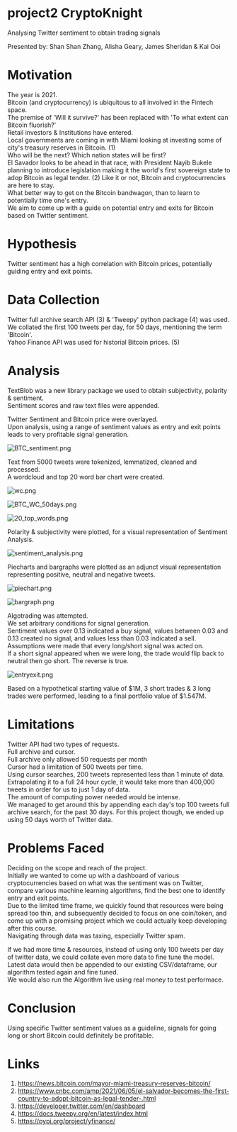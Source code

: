 # project2 CryptoKnight
Analysing Twitter sentiment to obtain trading signals

Presented by: Shan Shan Zhang, Alisha Geary, James Sheridan & Kai Ooi

# Motivation
The year is 2021.  
Bitcoin (and cryptocurrency) is ubiquitous to all involved in the Fintech space.  
The premise of 'Will it survive?' has been replaced with 'To what extent can Bitcoin fluorish?'  
Retail investors & Institutions have entered.  
Local governments are coming in with Miami looking at investing some of city's treasury reserves in Bitcoin. (1)  
Who will be the next? Which nation states will be first?  
El Savador looks to be ahead in that race, with President Nayib Bukele planning to introduce legislation making it the world's first sovereign state to adop Bitcoin as legal tender. (2)
Like it or not, Bitcoin and cryptocurrencies are here to stay.  
What better way to get on the Bitcoin bandwagon, than to learn to potentially time one's entry.  
We aim to come up with a guide on potential entry and exits for Bitcoin based on Twitter sentiment.

# Hypothesis
Twitter sentiment has a high correlation with Bitcoin prices, potentially guiding entry and exit points.

# Data Collection
Twitter full archive search API (3) & 'Tweepy' python package (4) was used.  
We collated the first 100 tweets per day, for 50 days, mentioning the term 'Bitcoin'.  
Yahoo Finance API was used for historial Bitcoin prices. (5)

# Analysis
TextBlob was a new library package we used to obtain subjectivity, polarity & sentiment.  
Sentiment scores and raw text files were appended.

Twitter Sentiment and Bitcoin price were overlayed.  
Upon analysis, using a range of sentiment values as entry and exit points leads to very profitable signal generation.

![BTC_sentiment.png](images/BTC_sentiment.png)

Text from 5000 tweets were tokenized, lemmatized, cleaned and processed.  
A wordcloud and top 20 word bar chart were created.

![wc.png](images/wc.png)

![BTC_WC_50days.png](images/BTC_WC_50days.png)

![20_top_words.png](images/20_top_words.png)

Polarity & subjectivity were plotted, for a visual representation of Sentiment Analysis.

![sentiment_analysis.png](images/sentiment_analysis.png)

Piecharts and bargraphs were plotted as an adjunct visual representation representing positive, neutral and negative tweets.

![piechart.png](images/piechart.png)  

![bargraph.png](images/bargraph.png)

Algotrading was attempted.  
We set arbitrary conditions for signal generation.  
Sentiment values over 0.13 indicated a buy signal, values between 0.03 and 0.13 created no signal, and values less than 0.03 indicated a sell.  
Assumptions were made that every long/short signal was acted on.  
If a short signal appeared when we were long, the trade would flip back to neutral then go short. The reverse is true.

![entryexit.png](images/entryexit.png)

Based on a hypothetical starting value of $1M, 3 short trades & 3 long trades were performed, leading to a final portfolio value of $1.547M.

# Limitations
Twitter API had two types of requests.  
Full archive and cursor.  
Full archive only allowed 50 requests per month  
Cursor had a limitation of 500 tweets per time.  
Using cursor searches, 200 tweets represented less than 1 minute of data.  
Extrapolating it to a full 24 hour cycle, it would take more than 400,000 tweets in order for us to just 1 day of data.  
The amount of computing power needed would be intense.  
We managed to get around this by appending each day's top 100 tweets full archive search, for the past 30 days. For this project though, we ended up using 50 days worth of Twitter data.  

# Problems Faced
Deciding on the scope and reach of the project.  
Initially we wanted to come up with a dashboard of various cryptocurrencies based on what was the sentiment was on Twitter, compare various machine learning algorithms, find the best one to identify entry and exit points.  
Due to the limited time frame, we quickly found that resources were being spread too thin, and subsequently decided to focus on one coin/token, and come up with a promising project which we could actually keep developing after this course.  
Navigating through data was taxing, especially Twitter spam.  

If we had more time & resources, instead of using only 100 tweets per day of twitter data, we could collate even more data to fine tune the model.  
Latest data would then be appended to our existing CSV/dataframe, our algorithm tested again and fine tuned.  
We would also run the Algorithm live using real money to test performace.

# Conclusion
Using specific Twitter sentiment values as a guideline, signals for going long or short Bitcoin could definitely be profitable.

# Links
1. https://news.bitcoin.com/mayor-miami-treasury-reserves-bitcoin/
2. https://www.cnbc.com/amp/2021/06/05/el-salvador-becomes-the-first-country-to-adopt-bitcoin-as-legal-tender-.html
3. https://developer.twitter.com/en/dashboard
4. https://docs.tweepy.org/en/latest/index.html
5. https://pypi.org/project/yfinance/